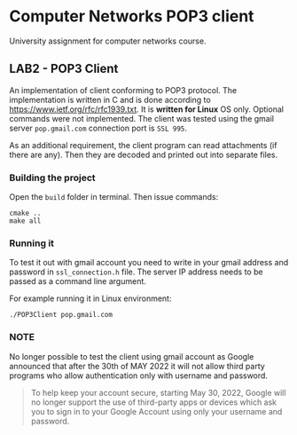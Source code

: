 # Computer Networks POP3 client

University assignment for computer networks course.

## LAB2 - POP3 Client

An implementation of client conforming to POP3 protocol.
The implementation is written in C and is done according to  https://www.ietf.org/rfc/rfc1939.txt. It is **written for Linux** OS only. 
Optional commands were not implemented. The client was tested using the gmail server `pop.gmail.com` connection port is `SSL 995`.  

As an additional requirement, the client program can read attachments (if there are any). Then they are decoded and printed out into separate files.

### Building the project

Open the `build` folder in terminal.
Then issue commands:
```
cmake ..
make all
```
### Running it

To test it out with gmail account you need to write in your gmail address and password in `ssl_connection.h` file.
The server IP address needs to be passed as a command line argument. 

For example running it in Linux environment:
```
./POP3Client pop.gmail.com

```

### NOTE

No longer possible to test the client using gmail account as Google announced that after the 30th of MAY 2022 it will not allow third party programs who allow authentication only with username and password.
>To help keep your account secure, starting May 30, 2022, ​​Google will no longer support the use of third-party apps or devices which ask you to sign in to your Google Account using only your username and password.
